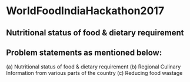 # WorldFoodIndiaHackathon2017

## Nutritional status of food & dietary requirement

## Problem statements as mentioned below:
  (a) Nutritional status of food & dietary requirement
  (b) Regional Culinary Information from various parts of the country
  (c) Reducing food wastage
